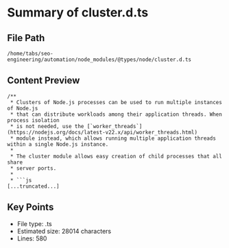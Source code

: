 # Summary of cluster.d.ts
  
## File Path
`/home/tabs/seo-engineering/automation/node_modules/@types/node/cluster.d.ts`

## Content Preview
```
/**
 * Clusters of Node.js processes can be used to run multiple instances of Node.js
 * that can distribute workloads among their application threads. When process isolation
 * is not needed, use the [`worker_threads`](https://nodejs.org/docs/latest-v22.x/api/worker_threads.html)
 * module instead, which allows running multiple application threads within a single Node.js instance.
 *
 * The cluster module allows easy creation of child processes that all share
 * server ports.
 *
 * ```js
[...truncated...]
```

## Key Points
- File type: .ts
- Estimated size: 28014 characters
- Lines: 580
